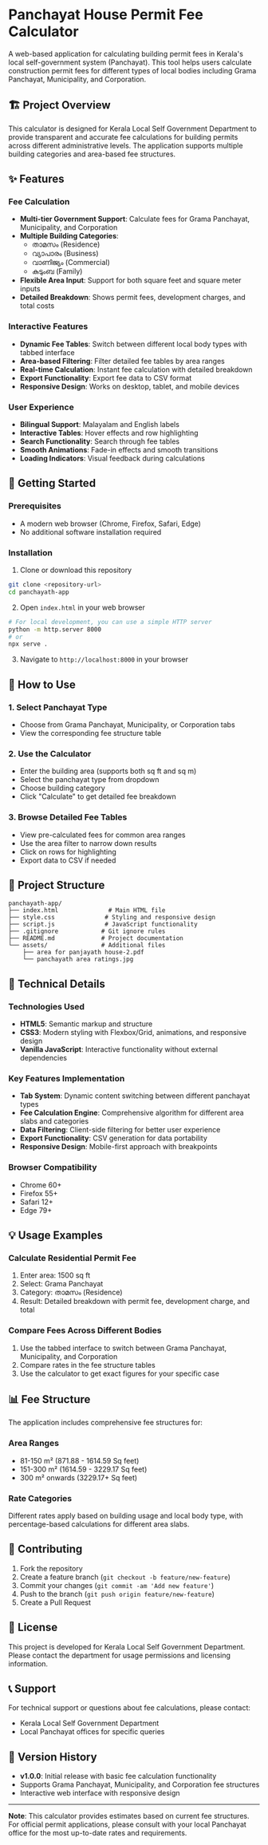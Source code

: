 # Panchayat House Permit Fee Calculator

A web-based application for calculating building permit fees in Kerala's local self-government system (Panchayat). This tool helps users calculate construction permit fees for different types of local bodies including Grama Panchayat, Municipality, and Corporation.

## 🏗️ Project Overview

This calculator is designed for Kerala Local Self Government Department to provide transparent and accurate fee calculations for building permits across different administrative levels. The application supports multiple building categories and area-based fee structures.

## ✨ Features

### Fee Calculation
- **Multi-tier Government Support**: Calculate fees for Grama Panchayat, Municipality, and Corporation
- **Multiple Building Categories**: 
  - താമസം (Residence)
  - വ്യാപാരം (Business)
  - വാണിജ്യം (Commercial)
  - കുടുംബ (Family)
- **Flexible Area Input**: Support for both square feet and square meter inputs
- **Detailed Breakdown**: Shows permit fees, development charges, and total costs

### Interactive Features
- **Dynamic Fee Tables**: Switch between different local body types with tabbed interface
- **Area-based Filtering**: Filter detailed fee tables by area ranges
- **Real-time Calculation**: Instant fee calculation with detailed breakdown
- **Export Functionality**: Export fee data to CSV format
- **Responsive Design**: Works on desktop, tablet, and mobile devices

### User Experience
- **Bilingual Support**: Malayalam and English labels
- **Interactive Tables**: Hover effects and row highlighting
- **Search Functionality**: Search through fee tables
- **Smooth Animations**: Fade-in effects and smooth transitions
- **Loading Indicators**: Visual feedback during calculations

## 🚀 Getting Started

### Prerequisites
- A modern web browser (Chrome, Firefox, Safari, Edge)
- No additional software installation required

### Installation
1. Clone or download this repository
```bash
git clone <repository-url>
cd panchayath-app
```

2. Open `index.html` in your web browser
```bash
# For local development, you can use a simple HTTP server
python -m http.server 8000
# or
npx serve .
```

3. Navigate to `http://localhost:8000` in your browser

## 📖 How to Use

### 1. Select Panchayat Type
- Choose from Grama Panchayat, Municipality, or Corporation tabs
- View the corresponding fee structure table

### 2. Use the Calculator
- Enter the building area (supports both sq ft and sq m)
- Select the panchayat type from dropdown
- Choose building category
- Click "Calculate" to get detailed fee breakdown

### 3. Browse Detailed Fee Tables
- View pre-calculated fees for common area ranges
- Use the area filter to narrow down results
- Click on rows for highlighting
- Export data to CSV if needed

## 📁 Project Structure

```
panchayath-app/
├── index.html              # Main HTML file
├── style.css              # Styling and responsive design
├── script.js              # JavaScript functionality
├── .gitignore            # Git ignore rules
├── README.md             # Project documentation
└── assets/               # Additional files
    ├── area for panjayath house-2.pdf
    └── panchayath area ratings.jpg
```

## 🔧 Technical Details

### Technologies Used
- **HTML5**: Semantic markup and structure
- **CSS3**: Modern styling with Flexbox/Grid, animations, and responsive design
- **Vanilla JavaScript**: Interactive functionality without external dependencies

### Key Features Implementation
- **Tab System**: Dynamic content switching between different panchayat types
- **Fee Calculation Engine**: Comprehensive algorithm for different area slabs and categories
- **Data Filtering**: Client-side filtering for better user experience
- **Export Functionality**: CSV generation for data portability
- **Responsive Design**: Mobile-first approach with breakpoints

### Browser Compatibility
- Chrome 60+
- Firefox 55+
- Safari 12+
- Edge 79+

## 💡 Usage Examples

### Calculate Residential Permit Fee
1. Enter area: 1500 sq ft
2. Select: Grama Panchayat
3. Category: താമസം (Residence)
4. Result: Detailed breakdown with permit fee, development charge, and total

### Compare Fees Across Different Bodies
1. Use the tabbed interface to switch between Grama Panchayat, Municipality, and Corporation
2. Compare rates in the fee structure tables
3. Use the calculator to get exact figures for your specific case

## 📊 Fee Structure

The application includes comprehensive fee structures for:

### Area Ranges
- 81-150 m² (871.88 - 1614.59 Sq feet)
- 151-300 m² (1614.59 - 3229.17 Sq feet)  
- 300 m² onwards (3229.17+ Sq feet)

### Rate Categories
Different rates apply based on building usage and local body type, with percentage-based calculations for different area slabs.

## 🤝 Contributing

1. Fork the repository
2. Create a feature branch (`git checkout -b feature/new-feature`)
3. Commit your changes (`git commit -am 'Add new feature'`)
4. Push to the branch (`git push origin feature/new-feature`)
5. Create a Pull Request

## 📝 License

This project is developed for Kerala Local Self Government Department. Please contact the department for usage permissions and licensing information.

## 📞 Support

For technical support or questions about fee calculations, please contact:
- Kerala Local Self Government Department
- Local Panchayat offices for specific queries

## 🔄 Version History

- **v1.0.0**: Initial release with basic fee calculation functionality
- Supports Grama Panchayat, Municipality, and Corporation fee structures
- Interactive web interface with responsive design

---

**Note**: This calculator provides estimates based on current fee structures. For official permit applications, please consult with your local Panchayat office for the most up-to-date rates and requirements. 